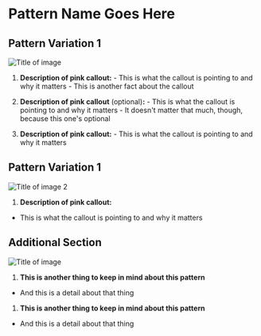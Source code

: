 # Pattern Name Goes Here

## Pattern Variation 1
![Title of image](img/image-name-goes-here.jpg)

  1. **Description of pink callout:**
    - This is what the callout is pointing to and why it matters
    - This is another fact about the callout

  1. **Description of pink callout** (optional)**:**
    - This is what the callout is pointing to and why it matters
    - It doesn't matter that much, though, because this one's optional

  1. **Description of pink callout:**
    - This is what the callout is pointing to and why it matters


## Pattern Variation 1

![Title of image 2](img/image-name-goes-here-2.jpg)

1. **Description of pink callout:**
  - This is what the callout is pointing to and why it matters


## Additional Section
![Title of image](img/image-name-goes-here.jpg)

1. **This is another thing to keep in mind about this pattern**
  - And this is a detail about that thing

1. **This is another thing to keep in mind about this pattern**
  - And this is a detail about that thing
